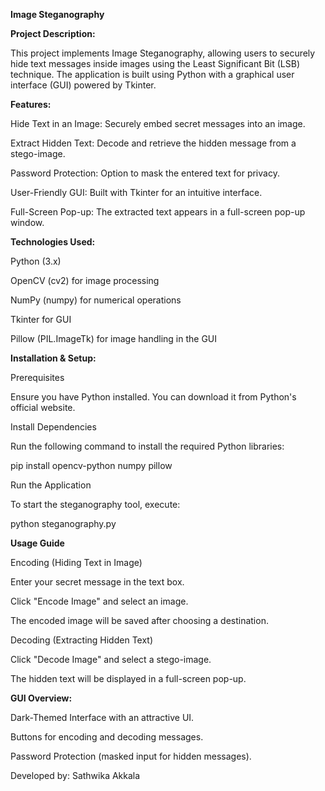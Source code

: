 **Image Steganography**

**Project Description:**

This project implements Image Steganography, allowing users to securely hide text messages inside images using the Least Significant Bit (LSB) technique. The application is built using Python with a graphical user interface (GUI) powered by Tkinter.

**Features:**

Hide Text in an Image: Securely embed secret messages into an image.

Extract Hidden Text: Decode and retrieve the hidden message from a stego-image.

Password Protection: Option to mask the entered text for privacy.

User-Friendly GUI: Built with Tkinter for an intuitive interface.

Full-Screen Pop-up: The extracted text appears in a full-screen pop-up window.

**Technologies Used:**

Python (3.x)

OpenCV (cv2) for image processing

NumPy (numpy) for numerical operations

Tkinter for GUI

Pillow (PIL.ImageTk) for image handling in the GUI

**Installation & Setup:**

Prerequisites

Ensure you have Python installed. You can download it from Python's official website.

Install Dependencies

Run the following command to install the required Python libraries:

pip install opencv-python numpy pillow

Run the Application

To start the steganography tool, execute:

python steganography.py

**Usage Guide**

Encoding (Hiding Text in Image)

Enter your secret message in the text box.

Click "Encode Image" and select an image.

The encoded image will be saved after choosing a destination.

Decoding (Extracting Hidden Text)

Click "Decode Image" and select a stego-image.

The hidden text will be displayed in a full-screen pop-up.

**GUI Overview:**

Dark-Themed Interface with an attractive UI.

Buttons for encoding and decoding messages.

Password Protection (masked input for hidden messages).



Developed by: Sathwika Akkala
